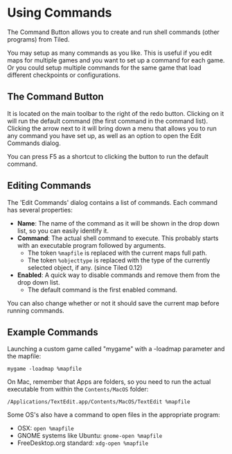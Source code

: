 # Using Commands

The Command Button allows you to create and run shell commands (other programs) from Tiled.

You may setup as many commands as you like. This is useful if you edit maps for multiple games and you want to set up a command for each game. Or you could setup multiple commands for the same game that load different checkpoints or configurations.

## The Command Button

It is located on the main toolbar to the right of the redo button. Clicking on it will run the default command (the first command in the command list). Clicking the arrow next to it will bring down a menu that allows you to run any command you have set up, as well as an option to open the Edit Commands dialog.

You can press F5 as a shortcut to clicking the button to run the default command.

## Editing Commands

The 'Edit Commands' dialog contains a list of commands. Each command has several properties:

* **Name**: The name of the command as it will be shown in the drop down list, so you can easily identify it.
* **Command**: The actual shell command to execute. This probably starts with an executable program followed by arguments.
    + The token `%mapfile` is replaced with the current maps full path.
    + The token `%objecttype` is replaced with the type of the currently selected object, if any. (since Tiled 0.12)
* **Enabled**: A quick way to disable commands and remove them from the drop down list.
    + The default command is the first enabled command.

You can also change whether or not it should save the current map before running commands.

## Example Commands

Launching a custom game called "mygame" with a -loadmap parameter and the mapfile:

    mygame -loadmap %mapfile

On Mac, remember that Apps are folders, so you need to run the actual executable from within the `Contents/MacOS` folder:

    /Applications/TextEdit.app/Contents/MacOS/TextEdit %mapfile

Some OS's also have a command to open files in the appropriate program:

* OSX: `open %mapfile`
* GNOME systems like Ubuntu: `gnome-open %mapfile`
* FreeDesktop.org standard: `xdg-open %mapfile`
